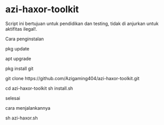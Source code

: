 # azi-haxor-toolkit
Script ini bertujuan untuk pendidikan dan testing, tidak di anjurkan untuk aktifitas ilegal!.

Cara penginstalan

<p>pkg update</p>
<p>apt upgrade</p>
<p>pkg install git</p>
git clone https://github.com/Azigaming404/azi-haxor-toolkit.git

cd azi-haxor-toolkit
sh install.sh
<p>selesai</p>

<p>cara menjalankannya</p>

sh azi-haxor.sh
